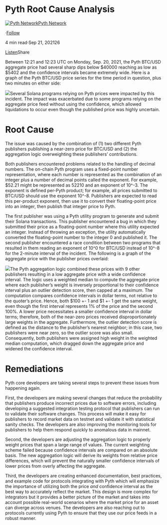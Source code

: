 **Pyth Root Cause Analysis**
============================

[![Pyth Network](https://miro.medium.com/v2/resize:fill:88:88/1*rdK3rHcWpkge6BRQRIwBjA.jpeg)](/?source=post_page-----622376d7a492--------------------------------)[Pyth Network](/?source=post_page-----622376d7a492--------------------------------)

·[Follow](https://medium.com/m/signin?actionUrl=https%3A%2F%2Fmedium.com%2F_%2Fsubscribe%2Fuser%2Ff55fccc0ad62&operation=register&redirect=https%3A%2F%2Fpythnetwork.medium.com%2Fpyth-root-cause-analysis-622376d7a492&user=Pyth+Network&userId=f55fccc0ad62&source=post_page-f55fccc0ad62----622376d7a492---------------------post_header-----------)

4 min read·Sep 21, 202126

[Listen](https://medium.com/m/signin?actionUrl=https%3A%2F%2Fmedium.com%2Fplans%3Fdimension%3Dpost_audio_button%26postId%3D622376d7a492&operation=register&redirect=https%3A%2F%2Fpythnetwork.medium.com%2Fpyth-root-cause-analysis-622376d7a492&source=-----622376d7a492---------------------post_audio_button-----------)Share

Between 12:21 and 12:23 UTC on Monday, Sep. 20, 2021, the Pyth BTC/USD aggregate price had several sharp dips below $40000 reaching as low as $5402 and the confidence intervals became extremely wide. Here is a graph of the Pyth BTC/USD price series for the time period in question, plus two minutes on either side:

![](https://miro.medium.com/v2/resize:fit:1400/1*QCcFSvpo0fBg-5g0sCLo6g.png)Several Solana programs relying on Pyth prices were impacted by this incident. The impact was exacerbated due to some programs relying on the aggregate price feed without using the confidence, which allowed liquidations to occur even though the published price was highly uncertain.

**Root Cause**
==============

The issue was caused by the combination of (1) two different Pyth publishers publishing a near-zero price for BTC/USD and (2) the aggregation logic overweighting these publishers’ contributions.

Both publishers encountered problems related to the handling of decimal numbers. The on-chain Pyth program uses a fixed-point number representation, where each number is represented as the combination of an integer plus a number of decimal points called the exponent. For example, $52.21 might be represented as 52210 and an exponent of 10^-3. The exponent is defined per-Pyth product; for example, all prices submitted to BTC/USD should use the exponent 10^-8. Publishers are expected to read this per-product exponent, then use it to convert their floating-point price into an integer, then publish that integer price to Pyth.

The first publisher was using a Pyth utility program to generate and submit their Solana transactions. This publisher encountered a bug in which they submitted their price as a floating-point number where this utility expected an integer. Instead of throwing an exception, the utility automatically converted the floating-point number to the integer 0 and published it. The second publisher encountered a race condition between two programs that resulted in them reading an exponent of 10^0 for BTC/USD instead of 10^-8 for the 2-minute interval of the incident. The following is a graph of the aggregate price with the publisher prices overlaid:

![](https://miro.medium.com/v2/resize:fit:1400/1*d_FY76ZFFDd1EUYbPNiX4g.png)The Pyth aggregation logic combined these prices with 9 other publishers resulting in a low aggregate price with a wide confidence interval. The logic uses a weighted median to compute the aggregate price where each publisher’s weight is inversely proportional to their confidence interval plus an outlier detection score, then capped at a maximum. The computation compares confidence intervals in dollar terms, not relative to the quoter’s price. Hence, both $100 +- 1 and $1 +- 1 get the same weight, even though the first interval represents 1% of the price and the second 100%. A lower price necessitates a smaller confidence interval in dollar terms; therefore, both of the near-zero prices received disproportionately large weights in the aggregate. Furthermore, the outlier detection score is defined as the distance to the publisher’s nearest neighbor; in this case, two publishers were near zero, so the outlier score was also small. Consequently, both publishers were assigned high weight in the weighted median computation, which dragged down the aggregate price and widened the confidence interval.

**Remediations**
================

Pyth core developers are taking several steps to prevent these issues from happening again.

First, the developers are making several changes that reduce the probability that publishers produce incorrect prices due to software errors, including developing a suggested integration testing protocol that publishers can run to validate their software changes. This process will make it easy for publishers to record market data on testnet and validate it with statistical sanity checks. The developers are also improving the monitoring tools for publishers to help them respond quickly to anomalous data in mainnet.

Second, the developers are adjusting the aggregation logic to properly weight prices that span a large range of values. The current weighting scheme failed because confidence intervals are compared on an absolute basis. The new aggregation logic will derive its weights from relative price differences, which will prevent the naturally smaller confidence intervals of lower prices from overly affecting the aggregate.

Third, the developers are creating enhanced documentation, best practices, and example code for protocols integrating with Pyth which will emphasize the importance of utilizing both the price *and* confidence interval as the best way to accurately reflect the market. This design is more complex for integrators but it provides a better picture of the market and takes into account possible real-world scenarios where the market price for an asset can diverge across venues. The developers are also reaching out to protocols currently using Pyth to ensure that they use our price feeds in a robust manner.

